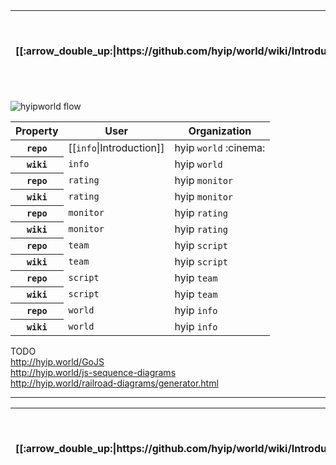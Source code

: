 <table>
  <thead>
    <tr>
      <th>[[:arrow_double_up:|https://github.com/hyip/world/wiki/Introduction]]</th>
      <th>[[:arrow_up_small:|https://github.com/hyipworld/hyipworld.github.io/wiki/Introduction]]</th>
      <th>[[:rewind:|Introduction]] [[Intro|Introduction]]</th>
      <th>[[:arrow_backward:|[Mapping]-Merging]] [[Prev|[Mapping]-Merging]]</th>
      <th>[[:repeat:|[Mapping]-Overall]] [[Reload|[Mapping]-Overall]]</th>
      <th>Last :arrow_forward:</th>
      <th>[[Next|https://github.com/hyip/rating]] [[:fast_forward:|https://github.com/hyip/rating]]</th>
      <th>[[:arrow_down_small:|https://github.com/hyip/rating]]</th>
      <th>[[:arrow_double_down:|https://github.com/hyip/rating/wiki/Introduction]]</th>
    </tr>
  </thead>
</table>

![hyipworld flow](https://hyipworld.github.io/images/github/doc/figure16.png)

<table>
  <thead>
    <tr>
      <th>Property</th>
      <th>User</th>
      <th>Organization</th>
    </tr>
  </thead>
  <tbody>
    <tr>
      <th scope="row"><code>repo</code></th>
      <td>[[<code>info</code>|Introduction]]</td>
      <td>hyip <code>world</code> :cinema:</td>
    </tr>
    <tr>
      <th scope="row"><code>wiki</code></th>
      <td><code>info</code></td>
      <td>hyip <code>world</code></td>
    </tr>
    <tr>
      <th scope="row"><code>repo</code></th>
      <td><code>rating</code></td>
      <td>hyip <code>monitor</code></td>
    </tr>
    <tr>
      <th scope="row"><code>wiki</code></th>
      <td><code>rating</code></td>
      <td>hyip <code>monitor</code></td>
    </tr>
    <tr>
      <th scope="row"><code>repo</code></th>
      <td><code>monitor</code></td>
      <td>hyip <code>rating</code></td>
    </tr>
    <tr>
      <th scope="row"><code>wiki</code></th>
      <td><code>monitor</code></td>
      <td>hyip <code>rating</code></td>
    </tr>
    <tr>
      <th scope="row"><code>repo</code></th>
      <td><code>team</code></td>
      <td>hyip <code>script</code></td>
    </tr>
    <tr>
      <th scope="row"><code>wiki</code></th>
      <td><code>team</code></td>
      <td>hyip <code>script</code></td>
    </tr>
    <tr>
      <th scope="row"><code>repo</code></th>
      <td><code>script</code></td>
      <td>hyip <code>team</code></td>
    </tr>
    <tr>
      <th scope="row"><code>wiki</code></th>
      <td><code>script</code></td>
      <td>hyip <code>team</code></td>
    </tr>
    <tr>
      <th scope="row"><code>repo</code></th>
      <td><code>world</code></td>
      <td>hyip <code>info</code></td>
    </tr>
    <tr>
      <th scope="row"><code>wiki</code></th>
      <td><code>world</code></td>
      <td>hyip <code>info</code></td>
    </tr>
  </tbody>
</table>



TODO  
http://hyip.world/GoJS  
http://hyip.world/js-sequence-diagrams  
http://hyip.world/railroad-diagrams/generator.html  

***
<table>
  <thead>
    <tr>
      <th>[[:arrow_double_up:|https://github.com/hyip/world/wiki/Introduction]]</th>
      <th>[[:arrow_up_small:|https://github.com/hyipworld/hyipworld.github.io/wiki/Introduction]]</th>
      <th>[[:rewind:|Introduction]] [[Intro|Introduction]]</th>
      <th>[[:arrow_backward:|[Mapping]-Merging]] [[Prev|[Mapping]-Merging]]</th>
      <th>[[:repeat:|[Mapping]-Overall]] [[Reload|[Mapping]-Overall]]</th>
      <th>Last :arrow_forward:</th>
      <th>[[Next|https://github.com/hyip/rating]] [[:fast_forward:|https://github.com/hyip/rating]]</th>
      <th>[[:arrow_down_small:|https://github.com/hyip/rating]]</th>
      <th>[[:arrow_double_down:|https://github.com/hyip/rating/wiki/Introduction]]</th>
    </tr>
  </thead>
</table>